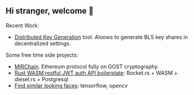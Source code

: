 ## Hi stranger, welcome 👋

Recent Work: 
- [Distributed Key Generation](https://github.com/ssvlabs/ssv-dkg) tool. Aloows to generate BLS key shares in decentralized settings.

Some free time side projects:
- [MIRChain](https://github.com/MIRChain). Ethereum protocol fully on GOST cryptography.
- [Rust WASM restful JWT auth API boilerplate](https://github.com/pavelkrolevets/rust_jwt_auth_pg): Rocket.rs + WASM + diesel.rs + Postgresql
- [Find similar looking faces](https://github.com/pavelkrolevets/face_clustering): tensorflow, opencv
